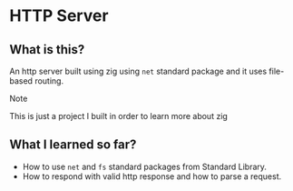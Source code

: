 
# HTTP Server

## What is this?

An http server built using zig using `net` standard package and it uses file-based routing.

> [!NOTE]
> This is just a project I built in order to learn more about zig

## What I learned so far?

- How to use `net` and `fs` standard packages from Standard Library.
- How to respond with valid http response and how to parse a request.
